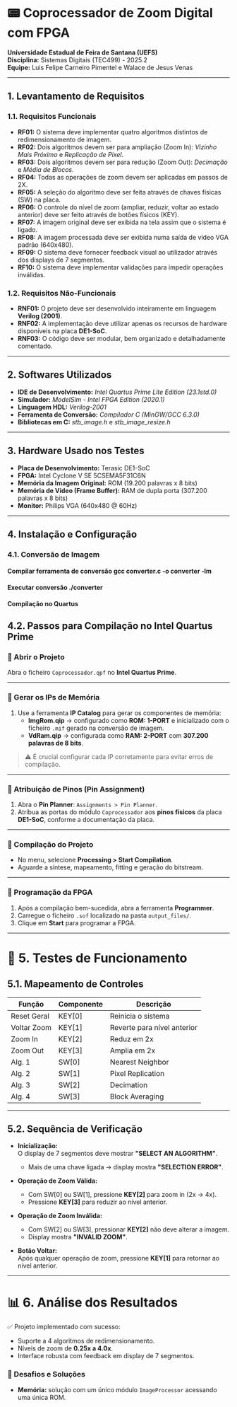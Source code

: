 # 📟 Coprocessador de Zoom Digital com FPGA

**Universidade Estadual de Feira de Santana (UEFS)**  
**Disciplina:** Sistemas Digitais (TEC499) - 2025.2  
**Equipe:** Luis Felipe Carneiro Pimentel e Walace de Jesus Venas  

---

## 1. Levantamento de Requisitos

### 1.1. Requisitos Funcionais
- **RF01:** O sistema deve implementar quatro algoritmos distintos de redimensionamento de imagem.  
- **RF02:** Dois algoritmos devem ser para ampliação (Zoom In): *Vizinho Mais Próximo* e *Replicação de Pixel*.  
- **RF03:** Dois algoritmos devem ser para redução (Zoom Out): *Decimação* e *Média de Blocos*.  
- **RF04:** Todas as operações de zoom devem ser aplicadas em passos de 2X.  
- **RF05:** A seleção do algoritmo deve ser feita através de chaves físicas (SW) na placa.  
- **RF06:** O controle do nível de zoom (ampliar, reduzir, voltar ao estado anterior) deve ser feito através de botões físicos (KEY).  
- **RF07:** A imagem original deve ser exibida na tela assim que o sistema é ligado.  
- **RF08:** A imagem processada deve ser exibida numa saída de vídeo VGA padrão (640x480).  
- **RF09:** O sistema deve fornecer feedback visual ao utilizador através dos displays de 7 segmentos.  
- **RF10:** O sistema deve implementar validações para impedir operações inválidas.  

### 1.2. Requisitos Não-Funcionais
- **RNF01:** O projeto deve ser desenvolvido inteiramente em linguagem **Verilog (2001)**.  
- **RNF02:** A implementação deve utilizar apenas os recursos de hardware disponíveis na placa **DE1-SoC**.  
- **RNF03:** O código deve ser modular, bem organizado e detalhadamente comentado.  

---

## 2. Softwares Utilizados
- **IDE de Desenvolvimento:** *Intel Quartus Prime Lite Edition (23.1std.0)*  
- **Simulador:** *ModelSim - Intel FPGA Edition (2020.1)*  
- **Linguagem HDL:** *Verilog-2001*  
- **Ferramenta de Conversão:** *Compilador C (MinGW/GCC 6.3.0)*  
- **Bibliotecas em C:** *stb_image.h* e *stb_image_resize.h*  

---

## 3. Hardware Usado nos Testes
- **Placa de Desenvolvimento:** Terasic DE1-SoC  
- **FPGA:** Intel Cyclone V SE 5CSEMA5F31C6N  
- **Memória da Imagem Original:** ROM (19.200 palavras x 8 bits)  
- **Memória de Vídeo (Frame Buffer):** RAM de dupla porta (307.200 palavras x 8 bits)  
- **Monitor:** Philips VGA (640x480 @ 60Hz)  

---

## 4. Instalação e Configuração

### 4.1. Conversão de Imagem

#### Compilar ferramenta de conversão gcc converter.c -o converter -lm

#### Executar conversão ./converter

#### Compilação no Quartus

## 4.2. Passos para Compilação no Intel Quartus Prime

### 🔹 Abrir o Projeto
Abra o ficheiro `Coprocessador.qpf` no **Intel Quartus Prime**.

---

### 🔹 Gerar os IPs de Memória
1. Use a ferramenta **IP Catalog** para gerar os componentes de memória:  
   - **ImgRom.qip** → configurado como **ROM: 1-PORT** e inicializado com o ficheiro `.mif` gerado na conversão de imagem.  
   - **VdRam.qip** → configurada como **RAM: 2-PORT** com **307.200 palavras de 8 bits**.  

> ⚠️ É crucial configurar cada IP corretamente para evitar erros de compilação.  

---

### 🔹 Atribuição de Pinos (Pin Assignment)
1. Abra o **Pin Planner**: `Assignments > Pin Planner`.  
2. Atribua as portas do módulo `Coprocessador` aos **pinos físicos** da placa **DE1-SoC**, conforme a documentação da placa.  

---

### 🔹 Compilação do Projeto
- No menu, selecione **Processing > Start Compilation**.  
- Aguarde a síntese, mapeamento, fitting e geração do bitstream.  

---

### 🔹 Programação da FPGA
1. Após a compilação bem-sucedida, abra a ferramenta **Programmer**.  
2. Carregue o ficheiro `.sof` localizado na pasta `output_files/`.  
3. Clique em **Start** para programar a FPGA.  

---

# 🧪 5. Testes de Funcionamento

## 5.1. Mapeamento de Controles

| Função         | Componente | Descrição |
|----------------|------------|-----------|
| Reset Geral    | KEY[0]     | Reinicia o sistema |
| Voltar Zoom    | KEY[1]     | Reverte para nível anterior |
| Zoom In        | KEY[2]     | Reduz em 2x |
| Zoom Out       | KEY[3]     | Amplia em 2x |
| Alg. 1         | SW[0]      | Nearest Neighbor |
| Alg. 2         | SW[1]      | Pixel Replication |
| Alg. 3         | SW[2]      | Decimation |
| Alg. 4         | SW[3]      | Block Averaging |

---

## 5.2. Sequência de Verificação
- **Inicialização:**  
  O display de 7 segmentos deve mostrar **"SELECT AN ALGORITHM"**.  
  - Mais de uma chave ligada → display mostra **"SELECTION ERROR"**.  

- **Operação de Zoom Válida:**  
  - Com SW[0] ou SW[1], pressione **KEY[2]** para zoom in (2x → 4x).  
  - Pressione **KEY[3]** para reduzir ao nível anterior.  

- **Operação de Zoom Inválida:**  
  - Com SW[2] ou SW[3], pressionar **KEY[2]** não deve alterar a imagem.  
  - Display mostra **"INVALID ZOOM"**.  

- **Botão Voltar:**  
  Após qualquer operação de zoom, pressione **KEY[1]** para retornar ao nível anterior.  
  
---

# 📊 6. Análise dos Resultados

✅ Projeto implementado com sucesso:  
- Suporte a 4 algoritmos de redimensionamento.  
- Níveis de zoom de **0.25x a 4.0x**.  
- Interface robusta com feedback em display de 7 segmentos.  

### 🔧 Desafios e Soluções
- **Memória:** solução com um único módulo `ImageProcessor` acessando uma única ROM.
